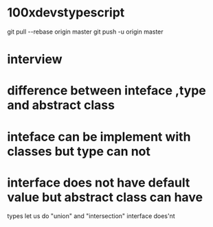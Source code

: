 # 100xdevstypescript

git pull --rebase origin master
git push -u origin master


interview 
==========================================================
difference between inteface ,type and abstract class
============
inteface can be implement with classes but type can not
===
interface does not have default value but abstract class can have
=============
types let us do "union" and "intersection" interface does'nt
